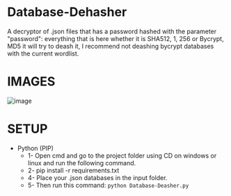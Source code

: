 # Database-Dehasher

A decryptor of .json files that has a password hashed with the parameter "password": everything that is here whether it is SHA512, 1, 256 or Bycrypt, MD5 it will try to deash it, I recommend not deashing bycrypt databases with the current wordlist.

# IMAGES

![image](https://github.com/user-attachments/assets/7c58badd-51c6-4eea-bbef-c7d6e431d694)

# SETUP 

- Python (PIP)
  - 1- Open cmd and go to the project folder using CD on windows or linux and run the following command.
  - 2- pip install -r requirements.txt
  - 4- Place your .json databases in the input folder.
  - 5- Then run this command: `python Database-Deasher.py`
